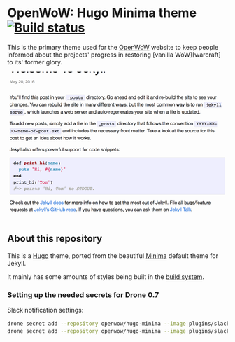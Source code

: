 # OpenWoW: Hugo Minima theme [![Build status][bs-image]][bs-url]

This is the primary theme used for the [OpenWoW][openwow] website to keep people
informed about the projects' progress in restoring [vanilla WoW][warcraft] to
its' former glory.

![A Minima post](./images/tn.png)

## About this repository

This is a [Hugo][hugo] theme, ported from the beautiful [Minima][hugo-minima]
default theme for Jekyll.

It mainly has some amounts of styles being built in the [build system][bs-url].

### Setting up the needed secrets for Drone 0.7

Slack notification settings:

```bash
drone secret add --repository openwow/hugo-minima --image plugins/slack --name slack_webhook --value "WEBHOOK_URL"
drone secret add --repository openwow/hugo-minima --image plugins/slack --name slack_channel --value "CHANNEL_NAME"
```

[bs-image]: https://build01.kogitoapp.com/api/badges/openwow/hugo-minima/status.svg
[bs-url]: https://build01.kogitoapp.com/openwow/hugo-minima
[project-image]: .gitea/wowstack-project.png "WowStack project"

[openwow]: https://openwow.wowstack.io/ "WowStack: OpenWoW project"
[hugo]: http://gohugo.io/
[hugo-minima]: https://github.com/jekyll/minima
